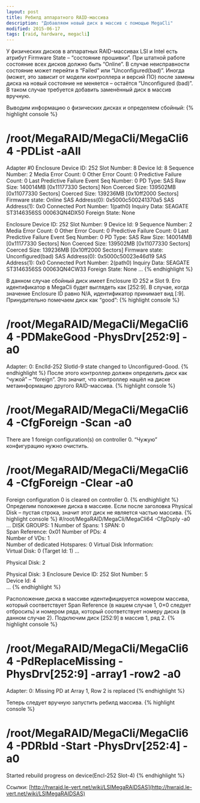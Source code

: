 ```yaml
---
layout: post
title: Ребилд аппаратного RAID-массива
description: "Добавляем новый диск в массив с помощью MegaCli"
modified: 2015-06-17
tags: [raid, hardware, megacli]
---
```

У физических дисков в аппаратных RAID-массивах LSI и Intel есть атрибут Firmware State – “состояние прошивки”. При штатной работе состояние всех дисков должно быть “Online”. В случае неисправности состояние может перейти в “Failed” или “Unconfigured(bad)”.
Иногда (может, это зависит от модели контроллера и версий ПО) после замены диска на новый состояние не меняется – остаётся “Unconfigured (bad)”. В таком случае требуется добавить заменённый диск в массив вручную.

Выводим информацию о физических дисках и определяем сбойный:
{% highlight console %}
# /root/MegaRAID/MegaCli/MegaCli64 -PDList -aAll
Adapter #0
Enclosure Device ID: 252
Slot Number: 8
Device Id: 8
Sequence Number: 2
Media Error Count: 0
Other Error Count: 0
Predictive Failure Count: 0
Last Predictive Failure Event Seq Number: 0
PD Type: SAS
Raw Size: 140014MB [0x11177330 Sectors]
Non Coerced Size: 139502MB [0x11077330 Sectors]
Coerced Size: 139236MB [0x10ff2000 Sectors]
Firmware state: Online
SAS Address(0): 0x5000c500241370a5
SAS Address(1): 0x0
Connected Port Number: 1(path0) 
Inquiry Data: SEAGATE ST3146356SS 00063QN4DX50 
Foreign State: None

Enclosure Device ID: 252
Slot Number: 9
Device Id: 9
Sequence Number: 2
Media Error Count: 0
Other Error Count: 0
Predictive Failure Count: 0
Last Predictive Failure Event Seq Number: 0
PD Type: SAS
Raw Size: 140014MB [0x11177330 Sectors]
Non Coerced Size: 139502MB [0x11077330 Sectors]
Coerced Size: 139236MB [0x10ff2000 Sectors]
Firmware state: Unconfigured(bad)
SAS Address(0): 0x5000c50023e46d19
SAS Address(1): 0x0
Connected Port Number: 2(path0) 
Inquiry Data: SEAGATE ST3146356SS 00063QN4CW33 
Foreign State: None
...
{% endhighlight %}

В данном случае сбойный диск имеет Enclosure ID 252 и Slot 9. Его идентификатор в MegaCli будет выглядеть как [252:9]. В случае, когда значение Enclosure ID равно N/A, идентификатор принимает вид [:9]. Принудительно помечаем диск как “good”:
{% highlight console %}
# /root/MegaRAID/MegaCli/MegaCli64 -PDMakeGood -PhysDrv[252:9] -a0
Adapter: 0: EnclId-252 SlotId-9 state changed to Unconfigured-Good.
{% endhighlight %}
После этого контроллер должен определить диск как “чужой” – “foreign”. Это значит, что контроллер нашёл на диске метаинформацию другого RAID-массива.
{% highlight console %}
# /root/MegaRAID/MegaCli/MegaCli64 -CfgForeign -Scan -a0
There are 1 foreign configuration(s) on controller 0. “Чужую” конфигурацию нужно очистить.
# /root/MegaRAID/MegaCli/MegaCli64 -CfgForeign -Clear -a0
Foreign configuration 0 is cleared on controller 0.
{% endhighlight %}
Определим положение диска в массиве. Если после заголовка Physical Disk – пустая строка, значит этот диск не является частью массива.
{% highlight console %}
#/root/MegaRAID/MegaCli/MegaCli64 -CfgDsply -a0
...
DISK GROUPS: 1
Number of Spans: 1
SPAN: 0           
Span Reference: 0x01
Number of PDs: 4    
Number of VDs: 1    
Number of dedicated Hotspares: 0
Virtual Disk Information:       
Virtual Disk: 0 (Target Id: 1) 
...

Physical Disk: 2

Physical Disk: 3
Enclosure Device ID: 252
Slot Number: 5          
Device Id: 4            
...
{% endhighlight %}

Расположение диска в массиве идентифицируется номером массива, который соответствует Span Reference (в нашем случае 1, 0×0 следует отбросить) и номером ряда, который соответствует номеру диска (в данном случае 2). Подключим диск [252:9] в массив 1, ряд 2.
{% highlight console %}
# /root/MegaRAID/MegaCli/MegaCli64 -PdReplaceMissing -PhysDrv[252:9] -array1 -row2 -a0
Adapter: 0: Missing PD at Array 1, Row 2 is replaced
{% endhighlight %}

Теперь следует вручную запустить ребилд массива.
{% highlight console %}
# /root/MegaRAID/MegaCli/MegaCli64 -PDRbld -Start -PhysDrv[252:4] -a0
Started rebuild progress on device(Encl-252 Slot-4)
{% endhighlight %}

Cсылки: [http://hwraid.le-vert.net/wiki/LSIMegaRAIDSAS](http://hwraid.le-vert.net/wiki/LSIMegaRAIDSAS)